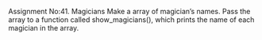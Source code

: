 Assignment No:41. Magicians
Make a array of magician’s names. Pass the array to a function called show_magicians(), which prints the name of each magician in the array.
